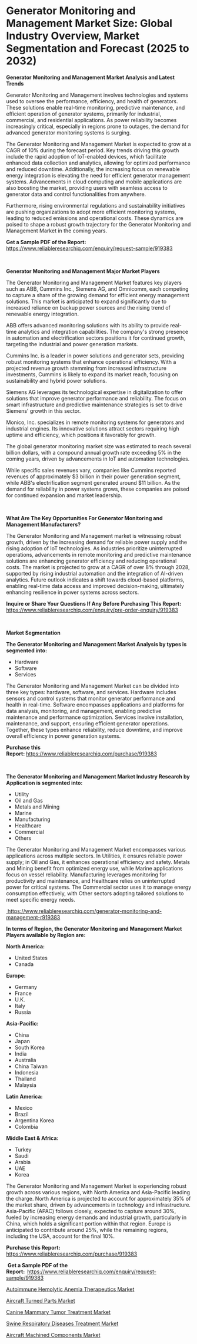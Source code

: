 <p><h1>Generator Monitoring and Management Market Size: Global Industry Overview, Market Segmentation and Forecast (2025 to 2032)</h1></p><p><strong>Generator Monitoring and Management Market Analysis and Latest Trends</strong></p>
<p><p>Generator Monitoring and Management involves technologies and systems used to oversee the performance, efficiency, and health of generators. These solutions enable real-time monitoring, predictive maintenance, and efficient operation of generator systems, primarily for industrial, commercial, and residential applications. As power reliability becomes increasingly critical, especially in regions prone to outages, the demand for advanced generator monitoring systems is surging.</p><p>The Generator Monitoring and Management Market is expected to grow at a CAGR of 10% during the forecast period. Key trends driving this growth include the rapid adoption of IoT-enabled devices, which facilitate enhanced data collection and analytics, allowing for optimized performance and reduced downtime. Additionally, the increasing focus on renewable energy integration is elevating the need for efficient generator management systems. Advancements in cloud computing and mobile applications are also boosting the market, providing users with seamless access to generator data and control functionalities from anywhere.</p><p>Furthermore, rising environmental regulations and sustainability initiatives are pushing organizations to adopt more efficient monitoring systems, leading to reduced emissions and operational costs. These dynamics are poised to shape a robust growth trajectory for the Generator Monitoring and Management Market in the coming years.</p></p>
<p><strong>Get a Sample PDF of the Report:&nbsp;</strong> <a href="https://www.reliableresearchiq.com/enquiry/request-sample/919383?utm_campaign=1877&utm_medium=2&utm_source=Github&utm_content=ia&utm_term=07032025&utm_id=generator-monitoring-and-management">https://www.reliableresearchiq.com/enquiry/request-sample/919383</a></p>
<p>&nbsp;</p>
<p><strong>Generator Monitoring and Management Major Market Players</strong></p>
<p><p>The Generator Monitoring and Management Market features key players such as ABB, Cummins Inc., Siemens AG, and Omnicomm, each competing to capture a share of the growing demand for efficient energy management solutions. This market is anticipated to expand significantly due to increased reliance on backup power sources and the rising trend of renewable energy integration.</p><p>ABB offers advanced monitoring solutions with its ability to provide real-time analytics and integration capabilities. The company's strong presence in automation and electrification sectors positions it for continued growth, targeting the industrial and power generation markets. </p><p>Cummins Inc. is a leader in power solutions and generator sets, providing robust monitoring systems that enhance operational efficiency. With a projected revenue growth stemming from increased infrastructure investments, Cummins is likely to expand its market reach, focusing on sustainability and hybrid power solutions.</p><p>Siemens AG leverages its technological expertise in digitalization to offer solutions that improve generator performance and reliability. The focus on smart infrastructure and predictive maintenance strategies is set to drive Siemens' growth in this sector.</p><p>Monico, Inc. specializes in remote monitoring systems for generators and industrial engines. Its innovative solutions attract sectors requiring high uptime and efficiency, which positions it favorably for growth.</p><p>The global generator monitoring market size was estimated to reach several billion dollars, with a compound annual growth rate exceeding 5% in the coming years, driven by advancements in IoT and automation technologies.</p><p>While specific sales revenues vary, companies like Cummins reported revenues of approximately $3 billion in their power generation segment, while ABB's electrification segment generated around $11 billion. As the demand for reliability in power systems grows, these companies are poised for continued expansion and market leadership.</p></p>
<p>&nbsp;</p>
<p><strong>What Are The Key Opportunities For Generator Monitoring and Management Manufacturers?</strong></p>
<p><p>The Generator Monitoring and Management market is witnessing robust growth, driven by the increasing demand for reliable power supply and the rising adoption of IoT technologies. As industries prioritize uninterrupted operations, advancements in remote monitoring and predictive maintenance solutions are enhancing generator efficiency and reducing operational costs. The market is projected to grow at a CAGR of over 8% through 2028, supported by rising industrial automation and the integration of AI-driven analytics. Future outlook indicates a shift towards cloud-based platforms, enabling real-time data access and improved decision-making, ultimately enhancing resilience in power systems across sectors.</p></p>
<p><strong>Inquire or Share Your Questions If Any Before Purchasing This Report:</strong> <a href="https://www.reliableresearchiq.com/enquiry/pre-order-enquiry/919383?utm_campaign=1877&utm_medium=2&utm_source=Github&utm_content=ia&utm_term=07032025&utm_id=generator-monitoring-and-management">https://www.reliableresearchiq.com/enquiry/pre-order-enquiry/919383</a></p>
<p>&nbsp;</p>
<p><strong>Market Segmentation</strong></p>
<p><strong>The Generator Monitoring and Management Market Analysis by types is segmented into:</strong></p>
<p><ul><li>Hardware</li><li>Software</li><li>Services</li></ul></p>
<p><p>The Generator Monitoring and Management Market can be divided into three key types: hardware, software, and services. Hardware includes sensors and control systems that monitor generator performance and health in real-time. Software encompasses applications and platforms for data analysis, monitoring, and management, enabling predictive maintenance and performance optimization. Services involve installation, maintenance, and support, ensuring efficient generator operations. Together, these types enhance reliability, reduce downtime, and improve overall efficiency in power generation systems.</p></p>
<p><strong>Purchase this Report:&nbsp;</strong><a href="https://www.reliableresearchiq.com/purchase/919383?utm_campaign=1877&utm_medium=2&utm_source=Github&utm_content=ia&utm_term=07032025&utm_id=generator-monitoring-and-management">https://www.reliableresearchiq.com/purchase/919383</a></p>
<p>&nbsp;</p>
<p><strong>The Generator Monitoring and Management Market Industry Research by Application is segmented into:</strong></p>
<p><ul><li>Utility</li><li>Oil and Gas</li><li>Metals and Mining</li><li>Marine</li><li>Manufacturing</li><li>Healthcare</li><li>Commercial</li><li>Others</li></ul></p>
<p><p>The Generator Monitoring and Management Market encompasses various applications across multiple sectors. In Utilities, it ensures reliable power supply; in Oil and Gas, it enhances operational efficiency and safety. Metals and Mining benefit from optimized energy use, while Marine applications focus on vessel reliability. Manufacturing leverages monitoring for productivity and maintenance, and Healthcare relies on uninterrupted power for critical systems. The Commercial sector uses it to manage energy consumption effectively, with Other sectors adopting tailored solutions to meet specific energy needs.</p></p>
<p><a href="https://www.reliableresearchiq.com/generator-monitoring-and-management-r919383?utm_campaign=1877&utm_medium=2&utm_source=Github&utm_content=ia&utm_term=07032025&utm_id=generator-monitoring-and-management">&nbsp;https://www.reliableresearchiq.com/generator-monitoring-and-management-r919383</a></p>
<p><strong>In terms of Region, the Generator Monitoring and Management Market Players available by Region are:</strong></p>
<p>
    <p> <strong> North America: </strong>
        <ul>
            <li>United States</li>
            <li>Canada</li>
        </ul>
        </p> 
    <p> <strong> Europe: </strong>
        <ul>
            <li>Germany</li>
            <li>France</li>
            <li>U.K.</li>
            <li>Italy</li>
            <li>Russia</li>
        </ul>
        </p> 
    <p> <strong> Asia-Pacific: </strong>
        <ul>
            <li>China</li>
            <li>Japan</li>
            <li>South Korea</li>
            <li>India</li>
            <li>Australia</li>
            <li>China Taiwan</li>
            <li>Indonesia</li>
            <li>Thailand</li>
            <li>Malaysia</li>
        </ul>
        </p> 
    <p> <strong> Latin America: </strong>
        <ul>
            <li>Mexico</li>
            <li>Brazil</li>
            <li>Argentina Korea</li>
            <li>Colombia</li>
        </ul>
        </p> 
    <p> <strong> Middle East & Africa: </strong>
        <ul>
            <li>Turkey</li>
            <li>Saudi</li>
            <li>Arabia</li>
            <li>UAE</li>
            <li>Korea</li>
        </ul>
    </p>
    </p>
<p><p>The Generator Monitoring and Management Market is experiencing robust growth across various regions, with North America and Asia-Pacific leading the charge. North America is projected to account for approximately 35% of the market share, driven by advancements in technology and infrastructure. Asia-Pacific (APAC) follows closely, expected to capture around 30%, fueled by increasing energy demands and industrial growth, particularly in China, which holds a significant portion within that region. Europe is anticipated to contribute around 25%, while the remaining regions, including the USA, account for the final 10%.</p></p>
<p><strong>Purchase this Report: </strong><a href="https://www.reliableresearchiq.com/purchase/919383?utm_campaign=1877&utm_medium=2&utm_source=Github&utm_content=ia&utm_term=07032025&utm_id=generator-monitoring-and-management">https://www.reliableresearchiq.com/purchase/919383</a></p>
<p>&nbsp;<strong>Get a Sample PDF of the Report:&nbsp;&nbsp;</strong><a href="https://www.reliableresearchiq.com/enquiry/request-sample/919383?utm_campaign=1877&utm_medium=2&utm_source=Github&utm_content=ia&utm_term=07032025&utm_id=generator-monitoring-and-management">https://www.reliableresearchiq.com/enquiry/request-sample/919383</a></p>
<p><strong></strong></p>
<p><p><a href="https://github.com/laveeasaadrh/Market-Research-Report-List-1/blob/main/autoimmune-hemolytic-anemia-therapeutics-market.md?utm_campaign=1877&utm_medium=2&utm_source=Github&utm_content=ia&utm_term=07032025&utm_id=generator-monitoring-and-management">Autoimmune Hemolytic Anemia Therapeutics Market</a></p><p><a href="https://github.com/leoustolja/Market-Research-Report-List-1/blob/main/aircraft-turned-parts-market.md?utm_campaign=1877&utm_medium=2&utm_source=Github&utm_content=ia&utm_term=07032025&utm_id=generator-monitoring-and-management">Aircraft Turned Parts Market</a></p><p><a href="https://github.com/bichukapac/Market-Research-Report-List-1/blob/main/canine-mammary-tumor-treatment-market.md?utm_campaign=1877&utm_medium=2&utm_source=Github&utm_content=ia&utm_term=07032025&utm_id=generator-monitoring-and-management">Canine Mammary Tumor Treatment Market</a></p><p><a href="https://github.com/swaftaenglem/Market-Research-Report-List-1/blob/main/swine-respiratory-diseases-treatment-market.md?utm_campaign=1877&utm_medium=2&utm_source=Github&utm_content=ia&utm_term=07032025&utm_id=generator-monitoring-and-management">Swine Respiratory Diseases Treatment Market</a></p><p><a href="https://github.com/ayondaylos/Market-Research-Report-List-1/blob/main/aircraft-machined-components-market.md?utm_campaign=1877&utm_medium=2&utm_source=Github&utm_content=ia&utm_term=07032025&utm_id=generator-monitoring-and-management">Aircraft Machined Components Market</a></p></p>